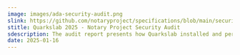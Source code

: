 ```yaml
---
image: images/ada-security-audit.png
slink: https://github.com/notaryproject/specifications/blob/main/security/reports/audit/Quarkslab-notation-security-audit-25.pdf
stitle: Quarkslab 2025 - Notary Project Security Audit
sdescription: The audit report presents how Quarkslab installed and performed discovery of Notary Project tooling Notation and libraries, reviewed the code structure and quality, and analyzed the timestamping and certificate revocation.
date: 2025-01-16
---
```

